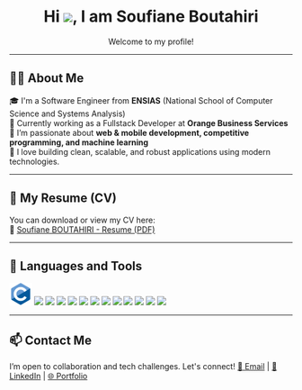 <h1 align="center">
  Hi <img src="https://raw.githubusercontent.com/MartinHeinz/MartinHeinz/master/wave.gif" width="30px">, I am Soufiane Boutahiri
</h1>

<p align="center">Welcome to my profile!</p>

---

## 🙋‍♂️ About Me

🎓 I'm a Software Engineer from **ENSIAS** (National School of Computer Science and Systems Analysis)  
💼 Currently working as a Fullstack Developer at **Orange Business Services**  
🔭 I’m passionate about **web & mobile development, competitive programming, and machine learning**  
🚀 I love building clean, scalable, and robust applications using modern technologies.

---

## 📄 My Resume (CV)

You can download or view my CV here:  
📎 [Soufiane BOUTAHIRI - Resume (PDF)](https://soufianeboutahiri.com/assets/Soufiane-BOUTAHIRI-FlowCV-Resume-20250403.pdf)

---

## 🚀 Languages and Tools

<p align="left"> 
  <a href="https://www.cprogramming.com/" target="_blank"><img src="https://raw.githubusercontent.com/devicons/devicon/master/icons/c/c-original.svg" width="40"/></a>
  <a href="https://www.java.com" target="_blank"><img src="https://img.icons8.com/color/48/000000/java-coffee-cup-logo.png"/></a>
  <a href="https://reactjs.org/" target="_blank"><img src="https://img.icons8.com/color/48/000000/react-native.png"/></a>
  <a href="https://vuejs.org/" target="_blank"><img src="https://img.icons8.com/color/48/000000/vue-js.png"/></a>
  <a href="https://developer.mozilla.org/en-US/docs/Web/JavaScript" target="_blank"><img src="https://img.icons8.com/color/48/000000/javascript.png"/></a>
  <a href="https://www.python.org" target="_blank"><img src="https://img.icons8.com/color/48/000000/python.png"/></a>
  <a href="https://www.w3.org/html/" target="_blank"><img src="https://img.icons8.com/color/48/000000/html-5.png"/></a>
  <a href="https://www.w3schools.com/css/" target="_blank"><img src="https://img.icons8.com/color/48/000000/css3.png"/></a>
  <a href="https://getbootstrap.com" target="_blank"><img src="https://img.icons8.com/color/48/000000/bootstrap.png"/></a>
  <a href="https://www.mysql.com/" target="_blank"><img src="https://img.icons8.com/fluent/48/000000/mysql-logo.png"/></a>
  <a href="https://www.mongodb.com/" target="_blank"><img src="https://e1.pngegg.com/pngimages/711/379/png-clipart-green-grass-mongodb-base-de-donnees-base-de-donnees-orientee-document-tableau-de-bord-nosql-bson-javascript.png" width="45"/></a>
  <a href="https://firebase.google.com/" target="_blank"><img src="https://img.icons8.com/color/48/000000/firebase.png"/></a>
  <a href="https://git-scm.com/" target="_blank"><img src="https://img.icons8.com/color/48/000000/git.png"/></a>
</p>

---

## 📫 Contact Me

<p align="left">
  I’m open to collaboration and tech challenges. Let's connect!  
  <a href="mailto:soufianeboutahiri@gmail.com">📧 Email</a> |
  <a href="https://www.linkedin.com/in/soufianeboutahiri/">🔗 LinkedIn</a> |
  <a href="https://soufianeboutahiri.com">🌐 Portfolio</a>
</p>
